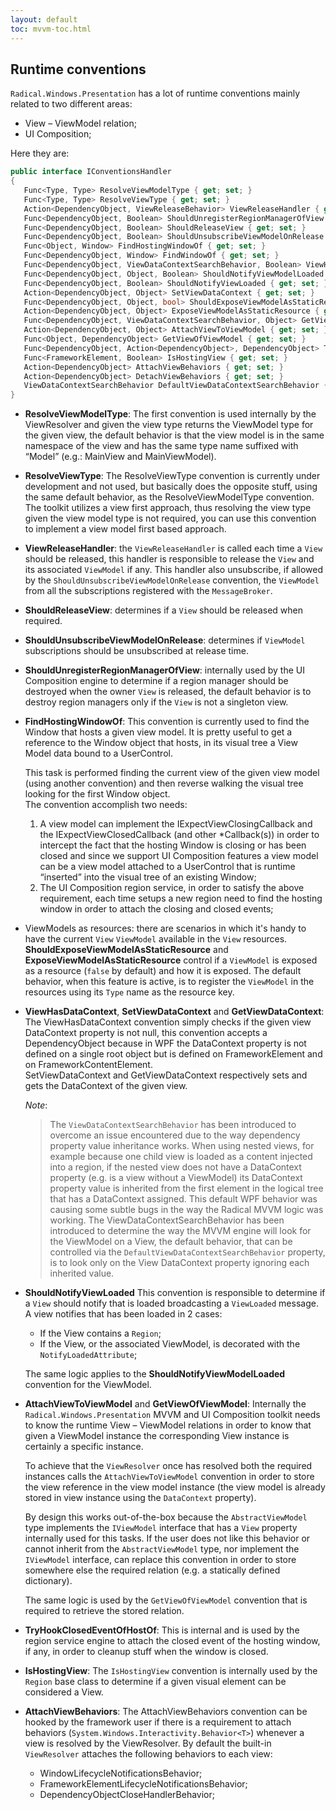 ```yaml
---
layout: default
toc: mvvm-toc.html
---
```

## Runtime conventions

`Radical.Windows.Presentation` has a lot of runtime conventions mainly related to two different areas:

* View – ViewModel relation;
* UI Composition;

Here they are:

```csharp
public interface IConventionsHandler
{	
   Func<Type, Type> ResolveViewModelType { get; set; }
   Func<Type, Type> ResolveViewType { get; set; }
   Action<DependencyObject, ViewReleaseBehavior> ViewReleaseHandler { get; set; }
   Func<DependencyObject, Boolean> ShouldUnregisterRegionManagerOfView { get; set; }
   Func<DependencyObject, Boolean> ShouldReleaseView { get; set; }
   Func<DependencyObject, Boolean> ShouldUnsubscribeViewModelOnRelease { get; set; }
   Func<Object, Window> FindHostingWindowOf { get; set; }
   Func<DependencyObject, Window> FindWindowOf { get; set; }
   Func<DependencyObject, ViewDataContextSearchBehavior, Boolean> ViewHasDataContext { get; set; }
   Func<DependencyObject, Object, Boolean> ShouldNotifyViewModelLoaded { get; set; }
   Func<DependencyObject, Boolean> ShouldNotifyViewLoaded { get; set; }
   Action<DependencyObject, Object> SetViewDataContext { get; set; }
   Func<DependencyObject, Object, bool> ShouldExposeViewModelAsStaticResource { get; set; }
   Action<DependencyObject, Object> ExposeViewModelAsStaticResource { get; set; }
   Func<DependencyObject, ViewDataContextSearchBehavior, Object> GetViewDataContext { get; set; }
   Action<DependencyObject, Object> AttachViewToViewModel { get; set; }
   Func<Object, DependencyObject> GetViewOfViewModel { get; set; }
   Func<DependencyObject, Action<DependencyObject>, DependencyObject> TryHookClosedEventOfHostOf { get; set; }
   Func<FrameworkElement, Boolean> IsHostingView { get; set; }
   Action<DependencyObject> AttachViewBehaviors { get; set; }
   Action<DependencyObject> DetachViewBehaviors { get; set; }
   ViewDataContextSearchBehavior DefaultViewDataContextSearchBehavior { get; set; }
}
```

* **ResolveViewModelType**: The first convention is used internally by the ViewResolver and given the view type returns the ViewModel type for the given view, the default behavior is that the view model is in the same namespace of the view and has the same type name suffixed with “Model” (e.g.: MainView and MainViewModel).

* **ResolveViewType**: The ResolveViewType convention is currently under development and not used, but basically does the opposite stuff, using the same default behavior, as the ResolveViewModelType convention. The toolkit utilizes a view first approach, thus resolving the view type given the view model type is not required, you can use this convention to implement a view model first based approach.

* **ViewReleaseHandler**: the `ViewReleaseHandler` is called each time a `View` should be released, this handler is responsible to release the `View` and its associated `ViewModel` if any. This handler also unsubscribe, if allowed by the `ShouldUnsubscribeViewModelOnRelease` convention, the `ViewModel` from all the subscriptions registered with the `MessageBroker`.

* **ShouldReleaseView**: determines if a `View` should be released when required.

* **ShouldUnsubscribeViewModelOnRelease**: determines if `ViewModel` subscriptions should be unsubscribed at release time.

* **ShouldUnregisterRegionManagerOfView**: internally used by the UI Composition engine to determine if a region manager should be destroyed when the owner `View` is released, the default behavior is to destroy region managers only if the `View` is not a singleton view.

* **FindHostingWindowOf**: This convention is currently used to find the Window that hosts a given view model. It is pretty useful to get a reference to the Window object that hosts, in its visual tree a View Model data bound to a UserControl.

    This task is performed finding the current view of the given view model (using another convention) and then reverse walking the visual tree looking for the first Window object.  
The convention accomplish two needs:

    1. A view model can implement the IExpectViewClosingCallback and the IExpectViewClosedCallback (and other *Callback(s)) in order to intercept the fact that the hosting Window is closing or has been closed and since we support UI Composition features a view model can be a view model attached to a UserControl that is runtime “inserted” into the visual tree of an existing Window;
    2. The UI Composition region service, in order to satisfy the above requirement, each time setups a new region need to find the hosting window in order to attach the closing and closed events;

* ViewModels as resources: there are scenarios in which it's handy to have the current `View` `ViewModel` available in the `View` resources. **ShouldExposeViewModelAsStaticResource** and **ExposeViewModelAsStaticResource** control if a `ViewModel` is exposed as a resource (`false` by default) and how it is exposed. The default behavior, when this feature is active, is to register the `ViewModel` in the resources using its `Type` name as the resource key.

* **ViewHasDataContext**, **SetViewDataContext** and **GetViewDataContext**: The ViewHasDataContext convention simply checks if the given view DataContext property is not null, this convention accepts a DependencyObject because in WPF the DataContext property is not defined on a single root object but is defined on FrameworkElement and on FrameworkContentElement.  
SetViewDataContext and GetViewDataContext respectively sets and gets the DataContext of the given view.

    *Note*:

    > The `ViewDataContextSearchBehavior` has been introduced to overcome an issue encountered due to the way dependency property value inheritance works. When using nested views, for example because one child view is loaded as a content injected into a region, if the nested view does not have a DataContext property (e.g. is a view without a ViewModel) its DataContext property value is inherited from the first element in the logical tree that has a DataContext assigned. This default WPF behavior was causing some subtle bugs in the way the Radical MVVM logic was working. The ViewDataContextSearchBehavior has been introduced to determine the way the MVVM engine will look for the ViewModel on a View, the default behavior, that can be controlled via the `DefaultViewDataContextSearchBehavior` property, is to look only on the View DataContext property ignoring each inherited value.

* **ShouldNotifyViewLoaded** This convention is responsible to determine if a `View` should notify that is loaded  broadcasting a `ViewLoaded` message. A view notifies that has been loaded in 2 cases:

     * If the View contains a `Region`;
     * If the View, or the associated ViewModel, is decorated with the `NotifyLoadedAttribute`;

    The same logic applies to the **ShouldNotifyViewModelLoaded** convention for the ViewModel.

* **AttachViewToViewModel** and **GetViewOfViewModel**: Internally the `Radical.Windows.Presentation` MVVM and UI Composition toolkit needs to know the runtime View – ViewModel relations in order to know that given a ViewModel instance the corresponding View instance is certainly a specific instance.
    
    To achieve that the `ViewResolver` once has resolved both the required instances calls the `AttachViewToViewModel` convention in order to store the view reference in the view model instance (the view model is already stored in view instance using the `DataContext` property).

    By design this works out-of-the-box because the `AbstractViewModel` type implements the `IViewModel` interface that has a `View` property internally used for this tasks. If the user does not like this behavior or cannot inherit from the `AbstractViewModel` type, nor implement the `IViewModel` interface, can replace this convention in order to store somewhere else the required relation (e.g. a statically defined dictionary).

    The same logic is used by the `GetViewOfViewModel` convention that is required to retrieve the stored relation.

* **TryHookClosedEventOfHostOf**: This is internal and is used by the region service engine to attach the closed event of the hosting window, if any, in order to cleanup stuff when the window is closed.

* **IsHostingView**: The `IsHostingView` convention is internally used by the `Region` base class to determine if a given visual element can be considered a View.

* **AttachViewBehaviors**: The AttachViewBehaviors convention can be hooked by the framework user if there is a requirement to attach behaviors (`System.Windows.Interactivity.Behavior<T>`) whenever a view is resolved by the ViewResolver. By default the built-in `ViewResolver` attaches the following behaviors to each view:

    * WindowLifecycleNotificationsBehavior;
    * FrameworkElementLifecycleNotificationsBehavior;
    * DependencyObjectCloseHandlerBehavior;